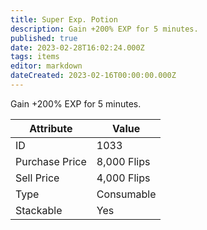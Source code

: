 ```yaml
---
title: Super Exp. Potion
description: Gain +200% EXP for 5 minutes.
published: true
date: 2023-02-28T16:02:24.000Z
tags: items
editor: markdown
dateCreated: 2023-02-16T00:00:00.000Z
---
```


Gain +200% EXP for 5 minutes.

|Attribute|Value|
|-|-|
|ID|1033|
|Purchase Price|8,000 Flips|
|Sell Price|4,000 Flips|
|Type|Consumable|
|Stackable|Yes|

